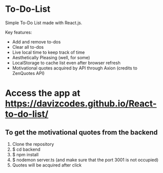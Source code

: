 # To-Do-List

Simple To-Do List made with React.js.

Key features:
- Add and remove to-dos
- Clear all to-dos
- Live local time to keep track of time
- Aesthetically Pleasing (well, for some)
- LocalStorage to cache list even after browser refresh
- Motivational quotes acquired by API through Axion (credits to ZenQuotes API)

# Access the app at https://davizcodes.github.io/React-to-do-list/

## To get the motivational quotes from the backend
1. Clone the repository
2. $ cd backend
3. $ npm install
4. $ nodemon server.ts (and make sure that the port 3001 is not occupied)
5. Quotes will be acquired after click

